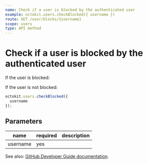 ```yaml
---
name: Check if a user is blocked by the authenticated user
example: octokit.users.checkBlocked({ username })
route: GET /user/blocks/{username}
scope: users
type: API method
---
```


# Check if a user is blocked by the authenticated user

If the user is blocked:

If the user is not blocked:

```js
octokit.users.checkBlocked({
  username
});
```

## Parameters

<table>
  <thead>
    <tr>
      <th>name</th>
      <th>required</th>
      <th>description</th>
    </tr>
  </thead>
  <tbody>
    <tr><td>username</td><td>yes</td><td>

</td></tr>
  </tbody>
</table>

See also: [GitHub Developer Guide documentation](https://docs.github.com/rest/reference/users#check-if-a-user-is-blocked-by-the-authenticated-user).
